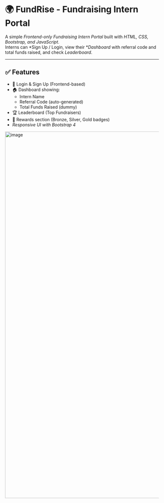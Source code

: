# 🌍 FundRise - Fundraising Intern Portal

A simple *Frontend-only Fundraising Intern Portal* built with *HTML, CSS, Bootstrap, and JavaScript*.  
Interns can *Sign Up / Login, view their **Dashboard* with referral code and total funds raised, and check *Leaderboard*.

---

## ✅ Features
- 🔐 Login & Sign Up (Frontend-based)
- 🏠 Dashboard showing:
  - Intern Name
  - Referral Code (auto-generated)
  - Total Funds Raised (dummy)
- 🏆 Leaderboard (Top Fundraisers)
- 🎁 Rewards section (Bronze, Silver, Gold badges)
- *Responsive UI with Bootstrap 4*
<img width="1920" height="1200" alt="image" src="https://github.com/user-attachments/assets/19016280-66fe-40a7-b30b-0fd1760aeac4" />
